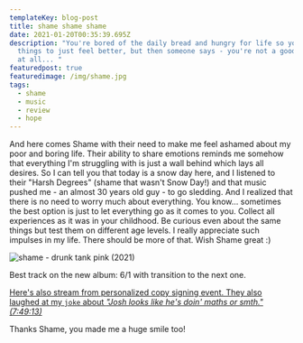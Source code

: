 ```yaml
---
templateKey: blog-post
title: shame shame shame
date: 2021-01-20T00:35:39.695Z
description: "You're bored of the daily bread and hungry for life so you doing
  things to just feel better, but then someone says - you're not a good person
  at all... "
featuredpost: true
featuredimage: /img/shame.jpg
tags:
  - shame
  - music
  - review
  - hope
---
```

And here comes Shame with their need to make me feel ashamed about my poor and boring life. Their ability to share emotions reminds me somehow that everything I'm struggling with is just a wall behind which lays all desires. So I can tell you that today is a snow day here, and I listened to their "Harsh Degrees" (shame that wasn't Snow Day!) and that music pushed me - an almost 30 years old guy - to go sledding. And I realized that there is no need to worry much about everything. You know... sometimes the best option is just to let everything go as it comes to you. Collect all experiences as it was in your childhood. Be curious even about the same things but test them on different age levels. I really appreciate such impulses in my life. There should be more of that. Wish Shame great :) 

![shame - drunk tank pink (2021)](/img/shame-album-cover.jpg "shame - drunk tank pink (2021)")

Best track on the new album: 6/1 with transition to the next one. 

[Here's also stream from personalized copy signing event. They also laughed at my `joke` about ](https://youtu.be/FHmZAGE0xjk?t=28153)*["Josh looks like he's doin' maths or smth." (7:49:13)](https://youtu.be/FHmZAGE0xjk?t=28153)* 

Thanks Shame, you made me a huge smile too!